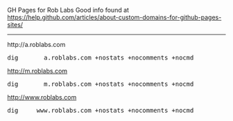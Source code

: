 GH Pages for Rob Labs
Good info found at https://help.github.com/articles/about-custom-domains-for-github-pages-sites/


<hr>
http://a.roblabs.com
<pre>
dig       a.roblabs.com +nostats +nocomments +nocmd
</pre>

http://m.roblabs.com
<pre>
dig       m.roblabs.com +nostats +nocomments +nocmd
</pre>

http://www.roblabs.com
<pre>
dig     www.roblabs.com +nostats +nocomments +nocmd
</pre>
